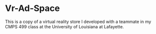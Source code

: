# Vr-Ad-Space
 This is a copy of a virtual reality store I developed with a teammate in my CMPS 499 class at the University of Louisiana at Lafayette.
